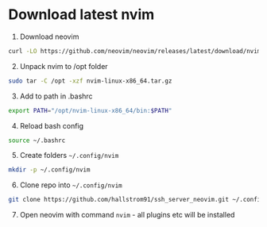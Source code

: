 # Download latest nvim

1. Download neovim

```bash
curl -LO https://github.com/neovim/neovim/releases/latest/download/nvim-linux-x86_64.tar.gz
```

2. Unpack nvim to /opt folder

```bash
sudo tar -C /opt -xzf nvim-linux-x86_64.tar.gz
```

3. Add to path in .bashrc

```bash
export PATH="/opt/nvim-linux-x86_64/bin:$PATH"
```

4. Reload bash config

```bash
source ~/.bashrc
```

5. Create folders `~/.config/nvim`

```bash
mkdir -p ~/.config/nvim
```

6. Clone repo into `~/.config/nvim`

```bash
git clone https://github.com/hallstrom91/ssh_server_neovim.git ~/.config/nvim
```

7. Open neovim with command `nvim` - all plugins etc will be installed
